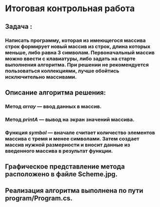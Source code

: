 # Итоговая контрольная работа
## Задача : 
### Написать программу, которая из имеющегося массива строк формирует новый массив из строк, длина которых меньше, либо равна 3 символам. Первоначальный массив можно ввести с клавиатуры, либо задать на старте выполнения алгоритма. При решении не рекомендуется пользоваться коллекциями, лучше обойтись исключительно массивами.
## Описание алгоритма решения:

### Метод *array* — ввод данных в массив.

### Метод *printA* — вывод на экран значений массива.

### Функция *symbol* — вначале считает количество элементов массива с тремя и менее символами. Затем создает массив нужной размерности и вносит данные из введенного массива в результат функции.

## Графическое представление метода расположено в файле Scheme.jpg. 

## Реализация алгоритма выполнена по пути program/Program.cs.
